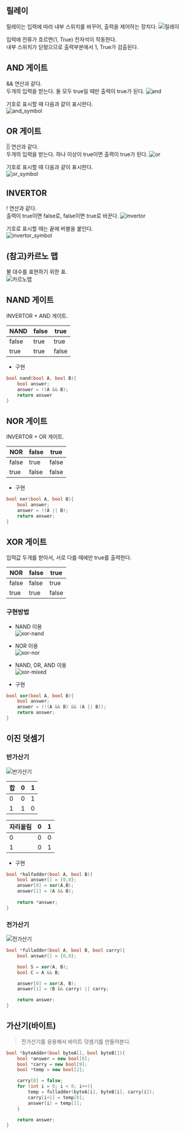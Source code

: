 ## 릴레이
릴레이는 입력에 따라 내부 스위치를 바꾸어, 출력을 제어하는 장치다.
![릴레이](https://user-images.githubusercontent.com/40727649/61183444-89d36980-a67c-11e9-89a2-939448a46a2d.png)

입력에 전류가 흐르면(1, True) 전자석이 작동한다.  
내부 스위치가 닫혔으므로 출력부분에서 1, True가 검출된다.

## AND 게이트
&& 연산과 같다.  
두개의 입력을 받는다. 둘 모두 true일 때만 출력이 true가 된다.
![and](https://user-images.githubusercontent.com/40727649/61183447-9061e100-a67c-11e9-917e-a323ec1bd780.png)

기호로 표시할 때 다음과 같이 표시한다.  
![and_symbol](https://user-images.githubusercontent.com/40727649/61183449-98ba1c00-a67c-11e9-86dc-dfa51fed8fb1.png)

## OR 게이트
|| 연산과 같다.  
두개의 입력을 받는다. 하나 이상이 true이면 출력이 true가 된다.
![or](https://user-images.githubusercontent.com/40727649/61183446-8c35c380-a67c-11e9-9e09-737b73372ffc.png)

기호로 표시할 때 다음과 같이 표시한다.  
![or_symbol](https://user-images.githubusercontent.com/40727649/61183455-9e176680-a67c-11e9-98a8-db975e9886af.png)

## INVERTOR
! 연산과 같다.  
출력이 true이면 false로, false이면 true로 바꾼다.
![invertor](https://user-images.githubusercontent.com/40727649/61183469-bab39e80-a67c-11e9-8bf9-4fe52b8c04c6.png)

기호로 표시할 때는 끝에 버블을 붙인다.  
![invertor_symbol](https://user-images.githubusercontent.com/40727649/61183470-bab39e80-a67c-11e9-8500-72fb0d8de9fe.png)

## (참고)카르노 맵
불 대수를 표현하기 위한 표.  
![카르노맵](https://user-images.githubusercontent.com/40727649/61183465-ba1b0800-a67c-11e9-8993-bb79d220ba1a.png)

## NAND 게이트
INVERTOR + AND 게이트.  

| NAND  | false | true  |
|-------|-------|-------|
| false | true  | true  |
| true  | true  | false |

- 구현
```cpp
bool nand(bool A, bool B){
    bool answer;
    answer = !(A && B);
    return answer
}
```

## NOR 게이트
INVERTOR + OR 게이트.

| NOR   | false | true  |
|-------|-------|-------|
| false | true  | false |
| true  | false | false |

- 구현
```cpp
bool nor(bool A, bool B){
    bool answer;
    answer = !(A || B);
    return answer;
}
```

## XOR 게이트
입력값 두개를 받아서, 서로 다를 때에만 true를 출력한다.

| NOR   | false | true  |
|-------|-------|-------|
| false | false | true  |
| true  | true  | false |

### 구현방법
- NAND 이용  
![xor-nand](https://user-images.githubusercontent.com/40727649/61183467-ba1b0800-a67c-11e9-8ee3-3ca1e860f9f2.png)

- NOR 이용  
![xor-nor](https://user-images.githubusercontent.com/40727649/61183468-ba1b0800-a67c-11e9-916e-c8aa87b1dc5d.jpg)

- NAND, OR, AND 이용  
![xor-mixed](https://user-images.githubusercontent.com/40727649/61183466-ba1b0800-a67c-11e9-8c68-cbd9db8f3495.png)

- 구현
```cpp
bool xor(bool A, bool B){
    bool answer;
    answer = (!(A && B) && (A || B));
    return answer;
}
```

## 이진 덧셈기

### 반가산기
![반가산기](https://user-images.githubusercontent.com/40727649/61183463-b9827180-a67c-11e9-82cd-a7352454718d.png)  


| 합 | 0 | 1 |
|----|---|---|
| 0  | 0 | 1 |
| 1  | 1 | 0 |



| 자리올림 | 0 | 1 |
|----------|---|---|
| 0        | 0 | 0 |
| 1        | 0 | 1 |

- 구현
```cpp
bool *halfadder(bool A, bool B){
    bool answer[] = {0,0};
    answer[0] = xor(A,B);
    answer[1] = (A && B);
    
    return *answer;
}
```

### 전가산기
![전가산기](https://user-images.githubusercontent.com/40727649/61183464-b9827180-a67c-11e9-8558-1591c0bc1d57.png)

```cpp
bool *fulladder(bool A, bool B, bool carry){
    bool answer[] = {0,0};

    bool S = xor(A, B);
    bool C = A && B;

    answer[0] = xor(A, B);
    answer[1] = (B && carry) || carry;

    return answer;
}
```

## 가산기(바이트)
> 전가산기를 응용해서 바이트 덧셈기를 만들어본다.

```cpp
bool *byteAdder(bool byteA[], bool byteB[]){
    bool *answer = new bool[8];
    bool *carry = new bool[9];
    bool *temp = new bool[2];

    carry[0] = false;
    for (int i = 0; i < 8; i++){
        temp = fulladder(byteA[i], byteB[i], carry[i]);
        carry[i+1] = temp[0];
        answer[i] = temp[1];
    }

    return answer;
}
```
